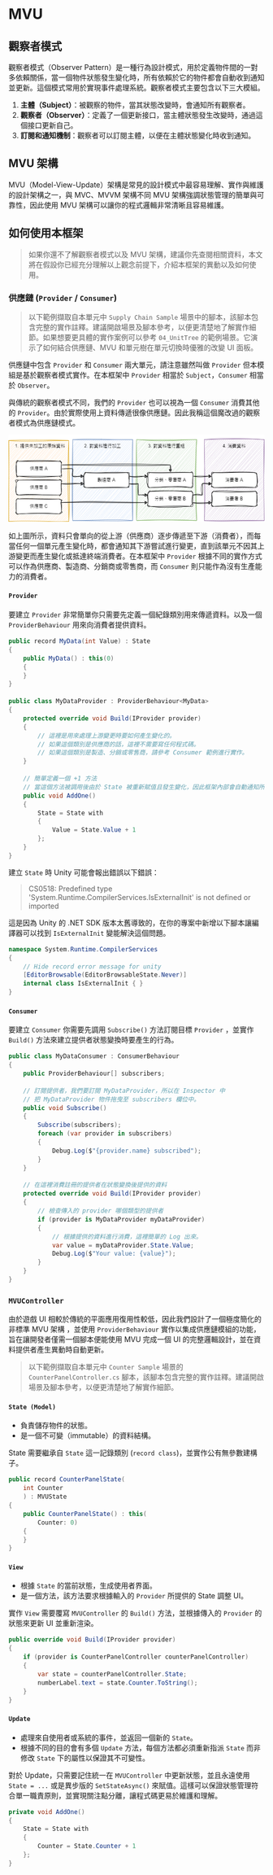 # MVU

## 觀察者模式

觀察者模式（Observer Pattern）是一種行為設計模式，用於定義物件間的一對多依賴關係，當一個物件狀態發生變化時，所有依賴於它的物件都會自動收到通知並更新。這個模式常用於實現事件處理系統。觀察者模式主要包含以下三大模組。

1. **主體（Subject）**：被觀察的物件，當其狀態改變時，會通知所有觀察者。
2. **觀察者（Observer）**：定義了一個更新接口，當主體狀態發生改變時，通過這個接口更新自己。
3. **訂閱和通知機制**：觀察者可以訂閱主體，以便在主體狀態變化時收到通知。

## MVU 架構

MVU（Model-View-Update）架構是常見的設計模式中最容易理解、實作與維護的設計架構之一，與 MVC、MVVM 架構不同 MVU 架構強調狀態管理的簡單與可靠性，因此使用 MVU 架構可以讓你的程式邏輯非常清晰且容易維護。

## 如何使用本框架

> 如果你還不了解觀察者模式以及 MVU 架構，建議你先查閱相關資料，本文將在假設你已經充分理解以上觀念前提下，介紹本框架的異動以及如何使用。

### 供應鏈 (`Provider` / `Consumer`)

> 以下範例擷取自本單元中 `Supply Chain Sample` 場景中的腳本，該腳本包含完整的實作註釋。建議開啟場景及腳本參考，以便更清楚地了解實作細節。如果想要更具體的實作案例可以參考 `04_UnitTree` 的範例場景。它演示了如何結合供應鏈、MVU 和單元樹在單元切換時優雅的改變 UI 面板。

供應鏈中包含 `Provider` 和 `Consumer` 兩大單元，請注意雖然叫做 `Provider` 但本模組是基於觀察者模式實作。在本框架中 `Provider` 相當於 `Subject`，`Consumer` 相當於 `Observer`。

與傳統的觀察者模式不同，我們的 `Provider` 也可以視為一個 `Consumer` 消費其他的 `Provider`。由於實際使用上資料傳遞很像供應鏈。因此我稱這個魔改過的觀察者模式為供應鏈模式。

![Supply Chain](./Docs/SupplyChain.png)

如上圖所示，資料只會單向的從上游（供應商）逐步傳遞至下游（消費者），而每當任何一個單元產生變化時，都會通知其下游嘗試進行變更，直到該單元不因其上游變更而產生變化或抵達終端消費者。在本框架中 `Provider` 根據不同的實作方式可以作為供應商、製造商、分銷商或零售商，而 `Consumer` 則只能作為沒有生產能力的消費者。

#### `Provider`

要建立 `Provider` 非常簡單你只需要先定義一個紀錄類別用來傳遞資料。以及一個 `ProviderBehaviour` 用來向消費者提供資料。 

```cs
public record MyData(int Value) : State
{
    public MyData() : this(0)
    {
    }
}

public class MyDataProvider : ProviderBehaviour<MyData>
{
    protected override void Build(IProvider provider)
    {
        // 這裡是用來處理上游變更時要如何產生變化的。
        // 如果這個類別是供應商的話，這裡不需要寫任何程式碼。
        // 如果這個類別是製造、分銷或零售商，請參考 Consumer 範例進行實作。
    }

    // 簡單定義一個 +1 方法
    // 當這個方法被調用後由於 State 被重新賦值且發生變化，因此框架內部會自動通知所有訂閱它的消費者嘗試進行變更。
    public void AddOne()
    {
        State = State with
        {
            Value = State.Value + 1
        };
    }
}
```

建立 `State` 時 Unity 可能會報出錯誤以下錯誤：

> CS0518: Predefined type 'System.Runtime.CompilerServices.IsExternalInit' is not defined or imported

這是因為 Unity 的 .NET SDK 版本太舊導致的，在你的專案中新增以下腳本讓編譯器可以找到 `IsExternalInit` 變能解決這個問題。

```cs
namespace System.Runtime.CompilerServices
{
    // Hide record error message for unity
    [EditorBrowsable(EditorBrowsableState.Never)]
    internal class IsExternalInit { }
}
```

#### `Consumer`

要建立 `Consumer` 你需要先調用 `Subscribe()` 方法訂閱目標 `Provider` ，並實作 `Build()` 方法來建立提供者狀態變換時要產生的行為。

```cs
public class MyDataConsumer : ConsumerBehaviour
{
    public ProviderBehaviour[] subscribers;

    // 訂閱提供者，我們要訂閱 MyDataProvider，所以在 Inspector 中
    // 把 MyDataProvider 物件拖曳至 subscribers 欄位中。
    public void Subscribe()
    {
        Subscribe(subscribers);
        foreach (var provider in subscribers)
        {
            Debug.Log($"{provider.name} subscribed");
        }
    }
    
    // 在這裡消費註冊的提供者在狀態變換後提供的資料
    protected override void Build(IProvider provider)
    {
        // 檢查傳入的 provider 哪個類型的提供者
        if (provider is MyDataProvider myDataProvider)
        {
            // 根據提供的資料進行消費，這裡簡單的 Log 出來。
            var value = myDataProvider.State.Value;
            Debug.Log($"Your value: {value}");
        }
    }
}

```

### `MVUController`

由於遊戲 UI 相較於傳統的平面應用復用性較低，因此我們設計了一個極度簡化的非標準 MVU 架構 ，並使用 `ProviderBehaviour` 實作以集成供應鏈模組的功能，旨在讓開發者僅需一個腳本便能使用 MVU 完成一個 UI 的完整邏輯設計，並在資料提供者產生異動時自動更新。

> 以下範例擷取自本單元中 `Counter Sample` 場景的 `CounterPanelController.cs` 腳本，該腳本包含完整的實作註釋。建議開啟場景及腳本參考，以便更清楚地了解實作細節。

#### `State (Model)`

- 負責儲存物件的狀態。
- 是一個不可變（immutable）的資料結構。

State 需要繼承自 `State` 這一記錄類別 (`record class`)，並實作公有無參數建構子。

```cs
public record CounterPanelState(
    int Counter
    ) : MVUState
{
    public CounterPanelState() : this(
        Counter: 0)
    {
    }
}
```

#### `View`

- 根據 `State` 的當前狀態，生成使用者界面。
- 是一個方法，該方法要求根據輸入的 `Provider` 所提供的 State 調整 UI。

實作 `View` 需要覆寫 `MVUController` 的 `Build()` 方法，並根據傳入的 `Provider` 的狀態來更新 UI 並重新渲染。

```cs
public override void Build(IProvider provider)
{
    if (provider is CounterPanelController counterPanelController)
    {
        var state = counterPanelController.State;
        numberLabel.text = state.Counter.ToString();
    }
}
```

#### `Update`

- 處理來自使用者或系統的事件，並返回一個新的 `State`。
- 根據不同的目的會有多個 `Update` 方法，每個方法都必須重新指派 `State` 而非修改 `State` 下的屬性以保證其不可變性。

對於 Update，只需要記住統一在 `MVUController` 中更新狀態，並且永遠使用 `State = ...` 或是異步版的 `SetStateAsync()` 來賦值。這樣可以保證狀態管理符合單一職責原則，並實現關注點分離，讓程式碼更易於維護和理解。

```cs
private void AddOne()
{
    State = State with
    {
        Counter = State.Counter + 1
    };
}
```
